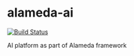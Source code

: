 # alameda-ai

[![Build Status](https://jenkins-alameda.okd.federator.ai/job/alameda-project/job/alameda-alameda-ai-pipeline/badge/icon)](https://jenkins-alameda.okd.federator.ai/blue/organizations/jenkins/alameda-ai/activity)

AI platform as part of Alameda framework
